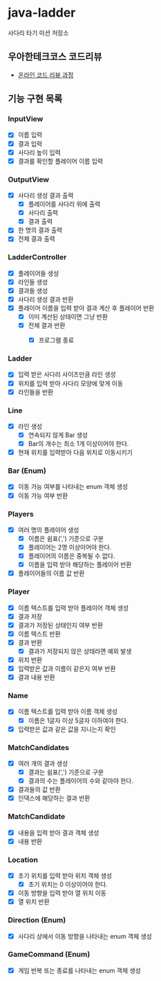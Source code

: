 # java-ladder

사다리 타기 미션 저장소

## 우아한테크코스 코드리뷰

- [온라인 코드 리뷰 과정](https://github.com/woowacourse/woowacourse-docs/blob/master/maincourse/README.md)

## 기능 구현 목록

### InputView
- [x] 이름 입력
- [x] 결과 입력
- [x] 사다리 높이 입력
- [x] 결과를 확인할 플레이어 이름 입력

### OutputView
- [x] 사다리 생성 결과 출력
  - [x] 플레이어를 사다리 위에 출력
  - [x] 사다리 출력
  - [x] 결과 출력
- [x] 한 명의 결과 출력
- [x] 전체 결과 출력

### LadderController
- [x] 플레이어들 생성
- [x] 라인들 생성
- [x] 결과들 생성
- [x] 사다리 생성 결과 반환
- [x] 플레이어 이름을 입력 받아 결과 계산 후 플레이어 반환
  - [x] 이미 계산된 상태이면 그냥 반환
  - [x] 전체 결과 반환
    - [x] 프로그램 종료


### Ladder
- [x] 입력 받은 사다리 사이즈만큼 라인 생성
- [x] 위치를 입력 받아 사다리 모양에 맞게 이동
- [x] 라인들을 반환

### Line
- [x] 라인 생성
  - [x] 연속되지 않게 Bar 생성
  - [x] Bar의 개수는 최소 1개 이상이어야 한다.
- [x] 현재 위치를 입력받아 다음 위치로 이동시키기

### Bar (Enum)
- [x] 이동 가능 여부를 나타내는 enum 객체 생성
- [x] 이동 가능 여부 반환

### Players
- [x] 여러 명의 플레이어 생성
  - [x] 이름은 쉼표(',') 기준으로 구분
  - [x] 플레이어는 2명 이상이어야 한다.
  - [x] 플레이어의 이름은 중복될 수 없다.
  - [x] 이름을 입력 받아 해당하는 플레이어 반환
- [x] 플레이어들의 이름 값 반환

### Player
- [x] 이름 텍스트를 입력 받아 플레이어 객체 생성
- [x] 결과 저장
- [x] 결과가 저장된 상태인지 여부 반환
- [x] 이름 텍스트 반환
- [x] 결과 반환
  - [x] 결과가 저장되지 않은 상태라면 예외 발생
- [x] 위치 반환
- [x] 입력받은 값과 이름이 같은지 여부 반환
- [x] 결과 내용 반환

### Name
- [x] 이름 텍스트를 입력 받아 이름 객체 생성
  - [x] 이름은 1글자 이상 5글자 이하여야 한다.
- [x] 입력받은 값과 같은 값을 지니는지 확인

### MatchCandidates
- [x] 여러 개의 결과 생성
  - [x] 결과는 쉼표(',') 기준으로 구분
  - [x] 결과의 수는 플레이어의 수와 같아야 한다.
- [x] 결과들의 값 반환
- [x] 인덱스에 해당하는 결과 반환

### MatchCandidate
- [x] 내용을 입력 받아 결과 객체 생성
- [x] 내용 반환

### Location
- [x] 초기 위치를 입력 받아 위치 객체 생성
  - [x] 초기 위치는 0 이상이어야 한다.
- [x] 이동 방향을 입력 받아 열 위치 이동
- [x] 열 위치 반환

### Direction (Enum)
- [x] 사다리 상에서 이동 방향을 나타내는 enum 객체 생성

### GameCommand (Enum)
- [x] 게임 반복 또는 종료를 나타내는 enum 객체 생성

